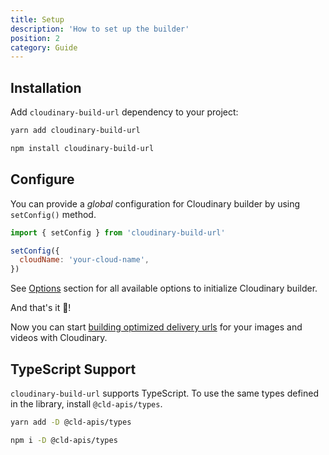 ```yaml
---
title: Setup
description: 'How to set up the builder'
position: 2
category: Guide
---
```


## Installation

Add `cloudinary-build-url` dependency to your project:

<code-group>
  <code-block label="Yarn" active>

  ```bash
  yarn add cloudinary-build-url
  ```

  </code-block>
  <code-block label="NPM">

  ```bash
  npm install cloudinary-build-url
  ```

  </code-block>
</code-group>

## Configure

You can provide a *global* configuration for Cloudinary builder by using `setConfig()` method.

```js
import { setConfig } from 'cloudinary-build-url'

setConfig({
  cloudName: 'your-cloud-name',
})
```

See [Options](/options) section for all available options to initialize Cloudinary builder. 

And that's it 🎉!

Now you can start [building optimized delivery urls](/usage/buildUrl) for your images and videos with Cloudinary.

## TypeScript Support

`cloudinary-build-url` supports TypeScript. To use the same types defined in the library, install `@cld-apis/types`.

<code-group>
  <code-block label="Yarn" active>

  ```bash
  yarn add -D @cld-apis/types
  ```

  </code-block>
  <code-block label="NPM">

  ```bash
  npm i -D @cld-apis/types
  ```

  </code-block>
</code-group>
